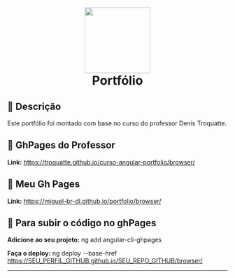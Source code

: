 <h1 align="center">
  <img src="https://vidafullstack.com.br/wp-content/uploads/2020/07/angular.png" alt="" width="150">
  <br>
    Portfólio
  <br>
</h1>

## :custard: Descrição

Este portfólio foi montado com base no curso do professor Denis Troquatte.

## :custard: GhPages do Professor

<strong>Link:</strong> https://troquatte.github.io/curso-angular-portfolio/browser/

## :custard: Meu Gh Pages

<strong>Link:</strong> https://miguel-br-dl.github.io/portfolio/browser/

## :custard: Para subir o código no ghPages

<strong>Adicione ao seu projeto:</strong> ng add angular-cli-ghpages
<br>

<strong>Faça o deploy:</strong> ng deploy --base-href https://SEU_PERFIL_GITHUB.github.io/SEU_REPO_GITHUB/browser/

---

